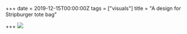 +++
date = 2019-12-15T00:00:00Z
tags = ["visuals"]
title = "A design for Stripburger tote bag"

+++
![](/uploads/untitled-3.jpg)